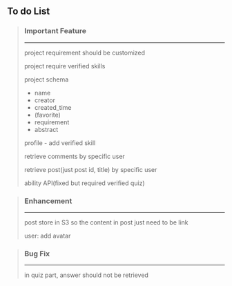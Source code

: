 ## To do List

> ### **Important Feature**
>
> ---
>
> project requirement should be customized
>
> project require verified skills
>
> project schema
>
> - name
> - creator
> - created_time
> - (favorite)
> - requirement
> - abstract
>
> profile - add verified skill
>
> retrieve comments by specific user
>
> retrieve post(just post id, title) by specific user
>
> ability API(fixed but required verified quiz)



> ### **Enhancement**
>
> ---
>
> post store in S3 so the content in post just need to be link
>
> user: add avatar



> ### **Bug Fix**
>
> ---
>
> in quiz part, answer should not be retrieved